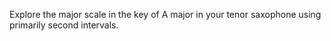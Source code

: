 Explore the major scale in the key of A major in your tenor saxophone using primarily second intervals.